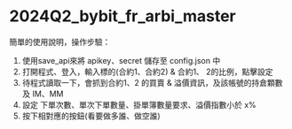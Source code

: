 # 2024Q2_bybit_fr_arbi_master
簡單的使用說明，操作步驗：
1. 使用save_api來將 apikey、secret 儲存至 config.json 中
2. 打開程式、登入，輸入標的(合約1、合約2) & 合約1、 2的比例，點擊設定
3. 待程式讀取一下，會抓到合約1、2 的買賣 & 溢價資訊，及該帳號的持倉顆數及 IM、MM
4. 設定 下單次數、單次下單數量、掛單簿數量要求、溢價指數小於 x%
5. 按下相對應的按鈕(看要做多誰、做空誰)